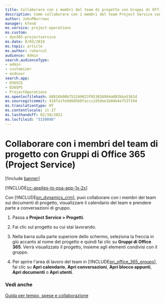 ```yaml
---
title: Collaborare con i membri del team di progetto con Gruppi di Office 365
description: Come collaborare con i membri del team Project Service con Gruppi di Office 365
author: JohnPBurrows
manager: kfend
ms.service: project-operations
ms.custom:
- dyn365-projectservice
ms.date: 8/03/2018
ms.topic: article
ms.author: ruhercul
audience: Admin
search.audienceType:
- admin
- customizer
- enduser
search.app:
- D365CE
- D365PS
- ProjectOperations
ms.openlocfilehash: 68816b00b752249023f053836994a083bba5362d
ms.sourcegitcommit: 418fa1fe9d605b8faccc2d5dee1b04b4e753f194
ms.translationtype: HT
ms.contentlocale: it-IT
ms.lasthandoff: 02/10/2021
ms.locfileid: "5150898"
---
```

# <a name="collaborate-with-your-project-team-members-with-office-365-groups-project-service"></a>Collaborare con i membri del team di progetto con Gruppi di Office 365 (Project Service)

[!include [banner](../includes/psa-now-project-operations.md)]

[!INCLUDE[cc-applies-to-psa-app-1x-2x](../includes/cc-applies-to-psa-app-1x-2x.md)]

Con [!INCLUDE[pn_dynamics_crm](../includes/pn-dynamics-crm.md)], puoi collaborare con i membri del team sui documenti di progetto, visualizzare il calendario del team e prendere parte a conversazioni di gruppo.  
  
1. Passa a **Project Service > Progetti**.  
  
2. Fai clic sul progetto su cui stai lavorando.  
  
3. Nella barra sulla parte superiore dello schermo, seleziona la freccia in giù accanto al nome del progetto e quindi fai clic su **Gruppi di Office 365**. Verrà visualizzato il progetto, insieme agli elementi condivisi con il gruppo.  
  
4. Per aprire l'area di lavoro del team in [!INCLUDE[pn_office_365_groups](../includes/pn-office-365-groups.md)], fai clic su **Apri calendario**, **Apri conversazioni**, **Apri blocco appunti**, **Apri documenti** o **Apri utenti**.  
  
### <a name="see-also"></a>Vedi anche  
 [Guida per tempo, spese e collaborazione](../psa/time-expense-collaboration-guide.md)
